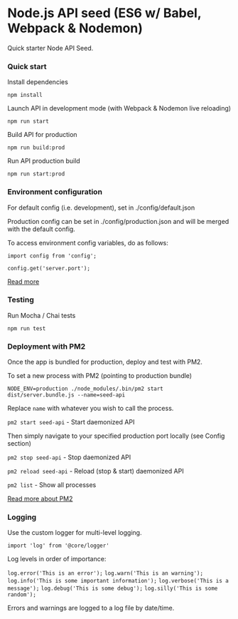 # Node.js API seed (ES6 w/ Babel, Webpack & Nodemon)

Quick starter Node API Seed.

### Quick start

Install dependencies

`npm install`

Launch API in development mode (with Webpack & Nodemon live reloading)

`npm run start`

Build API for production

`npm run build:prod`

Run API production build

`npm run start:prod`

### Environment configuration

For default config (i.e. development), set in ./config/default.json

Production config can be set in ./config/production.json and will be merged with the default config.

To access environment config variables, do as follows:

`import config from 'config';`

`config.get('server.port');`

[Read more](https://www.npmjs.com/package/config)

### Testing

Run Mocha / Chai tests

`npm run test`

### Deployment with PM2

Once the app is bundled for production, deploy and test with PM2.

To set a new process with PM2 (pointing to production bundle)

`NODE_ENV=production ./node_modules/.bin/pm2 start dist/server.bundle.js --name=seed-api`

Replace `name` with whatever you wish to call the process.

`pm2 start seed-api` - Start daemonized API

Then simply navigate to your specified production port locally (see Config section)

`pm2 stop seed-api` - Stop daemonized API

`pm2 reload seed-api` - Reload (stop & start) daemonized API

`pm2 list` - Show all processes

[Read more about PM2](http://pm2.keymetrics.io/docs/usage/quick-start/)

### Logging

Use the custom logger for multi-level logging.

`import 'log' from '@core/logger'`

Log levels in order of importance:

`log.error('This is an error');`
`log.warn('This is an warning');`
`log.info('This is some important information');`
`log.verbose('This is a message');`
`log.debug('This is some debug');`
`log.silly('This is some random');`

Errors and warnings are logged to a log file by date/time.
